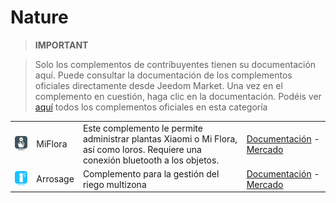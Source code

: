
# Nature


>**IMPORTANT**

>Solo los complementos de contribuyentes tienen su documentación aquí. Puede consultar la documentación de los complementos oficiales directamente desde Jeedom Market. Una vez en el complemento en cuestión, haga clic en la documentación.
>Podéis ver [aquí](https://market.jeedom.com/index.php?v=d&p=market&type=plugin&categorie=nature) todos los complementos oficiales en esta categoría

| | | | |
|--- | --- | --- | ---|
|<img src="MiFlora/MiFlora_icon.png" class="pluginLogo" width="100" />|MiFlora|Este complemento le permite administrar plantas Xiaomi o Mi Flora, así como loros. Requiere una conexión bluetooth a los objetos.|[Documentación](https://NextDom.github.io/plugin-MiFlora/fr_FR) - [Mercado](https://market.jeedom.com/index.php?v=d&p=market_display&id=2686)|
|<img src="arrosage/arrosage_icon.png" class="pluginLogo" width="100" />|Arrosage|Complemento para la gestión del riego multizona|[Documentación](https://jeedom.github.io/) - [Mercado](https://market.jeedom.com/index.php?v=d&p=market_display&id=2353)|
